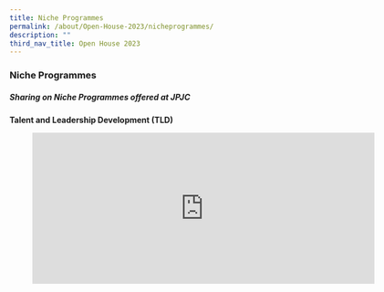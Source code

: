 ```yaml
---
title: Niche Programmes
permalink: /about/Open-House-2023/nicheprogrammes/
description: ""
third_nav_title: Open House 2023
---
```

<div align=justify>

<h3>Niche Programmes</h3>
<h5>Sharing on Niche Programmes offered at JPJC</h5>

<p><strong>Talent and Leadership Development (TLD)</strong></P>
<figure><iframe width="600" height="265" src="https://www.youtube.com/embed/X4Vv-uUVfiw" title="#WhyJP Open House 2023 - Talent and Leadership Development" frameborder="0" allow="accelerometer; autoplay; clipboard-write; encrypted-media; gyroscope; picture-in-picture; web-share" allowfullscreen></iframe></figure></div>